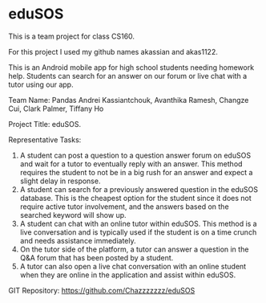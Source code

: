 # eduSOS

This is a team project for class CS160.

For this project I used my github names akassian and akas1122.

This is an Android mobile app for high school students needing homework help.
Students can search for an answer on our forum or live chat with a tutor using our app.

Team Name: Pandas
Andrei Kassiantchouk, Avanthika Ramesh,
Changze Cui, Clark Palmer, Tiffany Ho

Project Title: eduSOS.

Representative Tasks:
1. A student can post a question to a question answer forum
on eduSOS and wait for a tutor to eventually reply with an
answer. This method requires the student to not be in a big
rush for an answer and expect a slight delay in response.
2. A student can search for a previously answered question
in the eduSOS database. This is the cheapest option for the
student since it does not require active tutor involvement,
and the answers based on the searched keyword will show
up.
3. A student can chat with an online tutor within eduSOS.
This method is a live conversation and is typically used if
the student is on a time crunch and needs assistance
immediately.
4. On the tutor side of the platform, a tutor can answer a
question in the Q&A forum that has been posted by a
student.
5. A tutor can also open a live chat conversation with an
online student when they are online in the application and
assist within eduSOS.

GIT Repository: https://github.com/Chazzzzzzz/eduSOS
